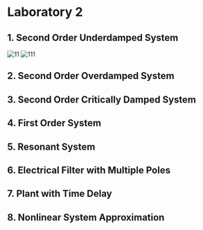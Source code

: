 # Laboratory 2

## 1. Second Order Underdamped System
![11](https://github.com/ImangTimang/CSE_StepResponse_MexE_3201_Group11_2024/assets/157549014/8c440edc-cf56-4f51-baa6-18fbde28f9eb)
![111](https://github.com/ImangTimang/CSE_StepResponse_MexE_3201_Group11_2024/assets/157549014/875b2f8c-6e4e-418d-8548-92de7214abcb)


## 2. Second Order Overdamped System

## 3. Second Order Critically Damped System

## 4. First Order System

## 5. Resonant System

## 6. Electrical Filter with Multiple Poles

## 7. Plant with Time Delay

## 8. Nonlinear System Approximation


